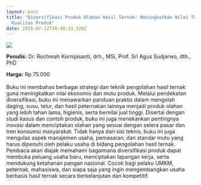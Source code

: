 ```yaml
---
layout: post
title: "Diversifikasi Produk Olahan Hasil Ternak: Meningkatkan Nilai Tambah Dan
  Kualitas Produk"
date: 2025-07-12T10:40:33.520Z
---
```

![](/images/uploads/isbn-deversifikasi.jpg)

**P﻿enulis:** Dr. Rochmah Kurnijasanti, drh., MSi,
Prof. Sri Agus Sudjarwo, dth., PhD

**Harga:** Rp.75.000\
\
Buku ini membahas berbagai strategi dan teknik pengolahan hasil ternak guna meningkatkan nilai ekonomis dan mutu produk. Melalui pendekatan diversifikasi, buku ini menawarkan panduan praktis dalam mengolah daging, susu, telur, dan hasil peternakan lainnya menjadi produk olahan yang lebih tahan lama, higienis, serta bernilai jual tinggi. Disertai dengan studi kasus dan contoh produk, buku ini juga menekankan pentingnya inovasi dalam menciptakan olahan yang sesuai dengan selera pasar dan tren konsumsi masyarakat.
	Tidak hanya dari sisi teknis, buku ini juga mengulas aspek manajemen usaha, pemasaran, dan standar mutu yang harus dipenuhi oleh pelaku usaha di bidang pengolahan hasil ternak. Pembaca akan diajak memahami bagaimana diversifikasi produk dapat membuka peluang usaha baru, menciptakan lapangan kerja, serta mendukung ketahanan pangan nasional. Cocok bagi pelaku UMKM, peternak, mahasiswa, dan siapa saja yang ingin mengembangkan usaha berbasis hasil ternak secara berkelanjutan dan kompetitif.